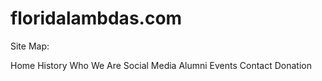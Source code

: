 floridalambdas.com
===========

Site Map:

Home
History
Who We Are
Social Media
Alumni
Events
Contact
Donation

